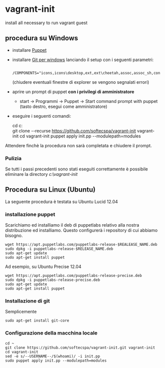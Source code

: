 vagrant-init
============

install all necessary to run vagrant guest

## procedura su Windows

* installare [Puppet](https://downloads.puppetlabs.com/windows/puppet-latest.msi)
* installare [Git per windows](https://github.com/msysgit/msysgit/releases/) lanciando il setup con i seguenti parametri:

        /COMPONENTS="icons,icons\desktop,ext,ext\cheetah,assoc,assoc_sh,consolefont"
    (chiudere eventuali finestre di explorer se vengono segnalati errori)
* aprire un prompt di puppet **con i privilegi di amministratore**
    * start -> Programmi -> Puppet -> Start command prompt with puppet (tasto destro, esegui come amministratore)


* eseguire i seguenti comandi:


    cd c:\
    git clone --recurse https://github.com/softecspa/vagrant-init vagrant-init
    cd vagrant-init
    puppet apply init.pp --modulepath=modules

Attendere finchè la procedura non sarà completata e chiudere il prompt.


### Pulizia
Se tutti i passi precedenti sono stati eseguiti correttamente è possibile eliminare la directory *c:\vagrant-init*

## Procedura su Linux (Ubuntu)
La seguente procedura è testata su Ubuntu Lucid 12.04

### installazione puppet
Scarichiamo ed installiamo il deb di puppetlabs relativo alla nostra distribuzione ed installiamo. Questo configurerà i repository di cui abbiamo bisogno.

    wget https://apt.puppetlabs.com/puppetlabs-release-$REALEASE_NAME.deb
    sudo dpkg -i puppetlabs-release-$RELEASE_NAME.deb
    sudo apt-get update
    sudo apt-get install puppet

Ad esempio, su Ubuntu Precise 12.04

    wget https://apt.puppetlabs.com/puppetlabs-release-precise.deb
    sudo dpkg -i puppetlabs-release-precise.deb
    sudo apt-get update
    sudo apt-get install puppet

### Installazione di git
Semplicemente

    sudo apt-get install git-core

### Configurazione della macchina locale
    cd ~
    git clone https://github.com/softecspa/vagrant-init.git vagrant-init
    cd vagrant-init
    sed -e s/--USERNAME--/$(whoami)/ -i init.pp
    sudo puppet apply init.pp --modulepath=modules
